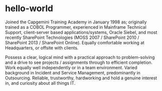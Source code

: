# hello-world

Joined the Capgemini Training Academy in January 1998 as; originally trained as a COBOL Programmer, experienced in Mainframe Technical Support, client-server based applications/systems, Oracle Siebel, and most recently SharePoint Technologies (MOSS 2007 / SharePoint 2010 / SharePoint 2013 / SharePoint Online). Equally comfortable working at Headquarters, or offsite with clients.

Possess a clear, logical mind with a practical approach to problem-solving and a drive to see projects / assignments through to efficient completion. Work equally well independently or in a team environment. Varied background in Incident and Service Management, predominantly in Outsourcing. Reliable, trustworthy, hardworking and hold a genuine interest in, and curiosity about all things IT.
